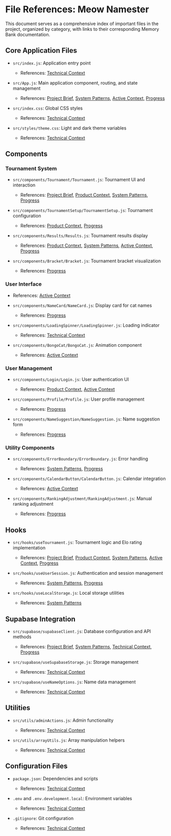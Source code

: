 # File References: Meow Namester

This document serves as a comprehensive index of important files in the project, organized by category, with links to their corresponding Memory Bank documentation.

## Core Application Files

- `src/index.js`: Application entry point
  - References: [Technical Context](techContext.md)
  
- `src/App.js`: Main application component, routing, and state management
  - References: [Project Brief](projectbrief.md), [System Patterns](systemPatterns.md), [Active Context](activeContext.md), [Progress](progress.md)

- `src/index.css`: Global CSS styles
  - References: [Technical Context](techContext.md)
- `src/styles/theme.css`: Light and dark theme variables
  - References: [Technical Context](techContext.md)

## Components

### Tournament System

- `src/components/Tournament/Tournament.js`: Tournament UI and interaction
  - References: [Project Brief](projectbrief.md), [Product Context](productContext.md), [System Patterns](systemPatterns.md), [Progress](progress.md)

- `src/components/TournamentSetup/TournamentSetup.js`: Tournament configuration
  - References: [Product Context](productContext.md), [Progress](progress.md)

- `src/components/Results/Results.js`: Tournament results display
  - References: [Product Context](productContext.md), [System Patterns](systemPatterns.md), [Active Context](activeContext.md), [Progress](progress.md)

- `src/components/Bracket/Bracket.js`: Tournament bracket visualization
  - References: [Progress](progress.md)

### User Interface

  - References: [Active Context](activeContext.md)

- `src/components/NameCard/NameCard.js`: Display card for cat names
  - References: [Progress](progress.md)

- `src/components/LoadingSpinner/LoadingSpinner.js`: Loading indicator
  - References: [Technical Context](techContext.md)

- `src/components/BongoCat/BongoCat.js`: Animation component
  - References: [Active Context](activeContext.md)

### User Management

- `src/components/Login/Login.js`: User authentication UI
  - References: [Product Context](productContext.md), [Active Context](activeContext.md)

- `src/components/Profile/Profile.js`: User profile management
  - References: [Progress](progress.md)

- `src/components/NameSuggestion/NameSuggestion.js`: Name suggestion form
  - References: [Progress](progress.md)

### Utility Components

- `src/components/ErrorBoundary/ErrorBoundary.js`: Error handling
  - References: [System Patterns](systemPatterns.md), [Progress](progress.md)

- `src/components/CalendarButton/CalendarButton.js`: Calendar integration
  - References: [Active Context](activeContext.md)

- `src/components/RankingAdjustment/RankingAdjustment.js`: Manual ranking adjustment
  - References: [Progress](progress.md)

## Hooks

- `src/hooks/useTournament.js`: Tournament logic and Elo rating implementation
  - References: [Project Brief](projectbrief.md), [Product Context](productContext.md), [System Patterns](systemPatterns.md), [Active Context](activeContext.md), [Progress](progress.md)

- `src/hooks/useUserSession.js`: Authentication and session management
  - References: [System Patterns](systemPatterns.md), [Progress](progress.md)

- `src/hooks/useLocalStorage.js`: Local storage utilities
  - References: [System Patterns](systemPatterns.md)

## Supabase Integration

- `src/supabase/supabaseClient.js`: Database configuration and API methods
  - References: [Project Brief](projectbrief.md), [System Patterns](systemPatterns.md), [Technical Context](techContext.md), [Progress](progress.md)

- `src/supabase/useSupabaseStorage.js`: Storage management
  - References: [Technical Context](techContext.md)

- `src/supabase/useNameOptions.js`: Name data management
  - References: [Technical Context](techContext.md)

## Utilities

- `src/utils/adminActions.js`: Admin functionality
  - References: [Technical Context](techContext.md)

- `src/utils/arrayUtils.js`: Array manipulation helpers
  - References: [Technical Context](techContext.md)

## Configuration Files

- `package.json`: Dependencies and scripts
  - References: [Technical Context](techContext.md)

- `.env` and `.env.development.local`: Environment variables
  - References: [Technical Context](techContext.md)

- `.gitignore`: Git configuration
  - References: [Technical Context](techContext.md) 